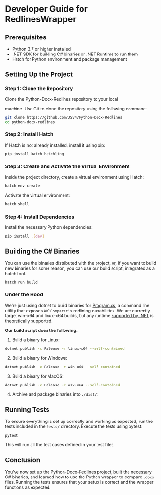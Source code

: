 # Developer Guide for RedlinesWrapper

## Prerequisites

- Python 3.7 or higher installed
- .NET SDK for building C# binaries or .NET Runtime to run them
- Hatch for Python environment and package management

## Setting Up the Project

### Step 1: Clone the Repository

Clone the Python-Docx-Redlines repository to your local

machine. Use Git to clone the repository using the following command:

```bash
git clone https://github.com/JSv4/Python-Docx-Redlines
cd python-docx-redlines
```

### Step 2: Install Hatch

If Hatch is not already installed, install it using pip:

```bash
pip install hatch hatchling
```

### Step 3: Create and Activate the Virtual Environment

Inside the project directory, create a virtual environment using Hatch:

```bash
hatch env create
```

Activate the virtual environment:

```bash
hatch shell
```

### Step 4: Install Dependencies

Install the necessary Python dependencies:

```bash
pip install .[dev]
```

## Building the C# Binaries

You can use the binaries distributed with the project, or, if you want to build new binaries for some reason, you can
use our build script, integrated as a hatch tool. 

```bash
hatch run build
```

### Under the Hood

We're just using dotnet to build binaries for [Program.cs](csproj/Program.cs), a command line utility that exposes 
`WmlComparer's` redlining capabilities. We are currently target win-x64 and linux-x64 builds, but any runtime
[supported by .NET](https://learn.microsoft.com/en-us/dotnet/core/rid-catalog) is theoretically supported. 

**Our build script does the following:**

1. Build a binary for Linux:

```bash
dotnet publish -c Release -r linux-x64 --self-contained
```

2. Build a binary for Windows:

```bash
dotnet publish -c Release -r win-x64 --self-contained
```

3. Build a binary for MacOS:

```bash
dotnet publish -c Release -r osx-x64 --self-contained
```

4. Archive and package binaries into `./dist/`:


## Running Tests

To ensure everything is set up correctly and working as expected, run the tests included in the `tests/` directory.
Execute the tests using pytest:

```bash
pytest
```

This will run all the test cases defined in your test files.

## Conclusion

You've now set up the Python-Docx-Redlines project, built the necessary C# binaries, and learned how to use the Python wrapper to compare `.docx` files. Running the tests ensures that your setup is correct and the wrapper functions as expected.
